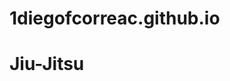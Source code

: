 # 1diegofcorreac.github.io

<html>
<body>
<h1>Jiu-Jitsu</h1>
<img src="magazine.jpg”>
<p>Is a martial art and combat sport system that focuses on grappling and especially ground fighting. Brazilian jiu-jitsu was formed from Kodokan judo ground fighting (newaza) fundamentals that were taught by a number of individuals including Takeo Yano, Mitsuyo Maeda, Soshihiro Satake, and Isao Okano<p>
</body>
</html>

